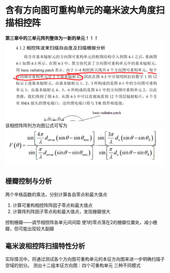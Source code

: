 # 含有方向图可重构单元的毫米波大角度扫描相控阵

**第三章中的三单元阵列整体为一新的单元！！！**
![三单元阵列整体为一新的单元](/imgs/2023-10-12/YBdTtS6rxBl4a3rc.png)
该相控阵阵列方向图公式可写为
![该相控阵阵列方向图公式](/imgs/2023-10-13/6viyTdQNb2OCXM6p.png)

## 栅瓣控制与分析
两个辛格函数的乘法，分别计算各自零点和最大值点
1. 计算可重构相控阵阵因子零点和最大值点
2. 计算阵列阵因子零点和和最大值点，发现栅瓣很大

控制栅瓣——调节相控阵各单元间间距
使1的零点落在2的栅瓣位置处，减小栅瓣，但可能出现较大副瓣

## 毫米波相控阵扫描特性分析
实际情况中，将通过测试各个方向图可重构单元的本征方向图来进一步明确扫描子空域的划分。
测出十二组本征方向图：四个可重构单元 三种不同模式

<!--stackedit_data:
eyJoaXN0b3J5IjpbMjAwNjY0MDg4OSwtMzU0MTc2MzE4LDY3Nj
I4NDY5NSwtMjAyNjg0ODUyNV19
-->